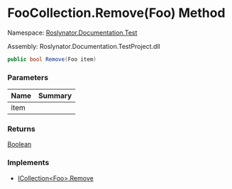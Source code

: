 # FooCollection\.Remove\(Foo\) Method

Namespace: [Roslynator.Documentation.Test](../../README.md)

Assembly: Roslynator\.Documentation\.TestProject\.dll

```csharp
public bool Remove(Foo item)
```

### Parameters

| Name | Summary |
| ---- | ------- |
| item | |

### Returns

[Boolean](https://docs.microsoft.com/en-us/dotnet/api/system.boolean)

### Implements

* [ICollection\<Foo>.Remove](https://docs.microsoft.com/en-us/dotnet/api/system.collections.generic.icollection-1.remove)
